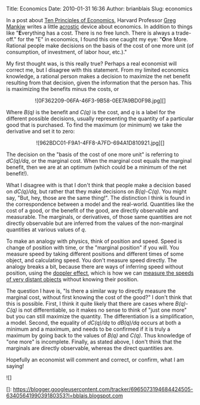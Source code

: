 Title: Economics
Date: 2010-01-31 16:36
Author: brianblais
Slug: economics

In a post about [Ten Principles of Economics][], Harvard Professor [Greg
Mankiw][] writes a little [acrostic][] device about economics. In
addition to things like "**E**verything has a cost. There is no free
lunch. There is always a trade-off." for the "E" in economics, I found
this one caught my eye: "**O**ne More. Rational people make decisions on
the basis of the cost of one more unit (of consumption, of investment,
of labor hour, etc.)."

My first thought was, is this really true? Perhaps a real economist will
correct me, but I disagree with this statement. From my limited
economics knowledge, a rational person makes a decision to maximize the
net benefit resulting from that decision, given the information that the
person has. This is maximizing the benefits minus the costs, or

<div style="text-align:center;">
![0F362209-06FA-46F3-9B58-0EE7A9BD0F98.jpg][]

</div>

Where *B(q)* is the benefit and *C(q)* is the cost, and *q* is a label
for the different possible decisions, usually representing the quantity
of a particular good that is purchased. To find the maximum (or minimum)
we take the derivative and set it to zero:

<div style="text-align:center;">
![962BDC01-F9A1-4FF8-A7FD-694A1D810921.jpg][]

</div>

The decision on the "basis of the cost of one more unit" is referring to
*dC(q)/dq*, or the marginal cost. When the marginal cost equals the
marginal benefit, then we are at an optimum (which could be a minimum of
the net benefit!).

What I disagree with is that I don't think that people make a decision
based on *dC(q)/dq*, but rather that they make decisions on *B(q)-C(q)*.
You might say, "But, hey, those are the same thing!". The distinction I
think is found in the correspondence between a model and the real-world.
Quantities like the cost of a good, or the benefit of the good, are
directly observable and measurable. The marginals, or derivatives, of
those same quantities are not directly observable but are inferred from
the values of the non-marginal quantities at various values of *q*.

To make an analogy with physics, think of position and speed. Speed is
change of position with time, or the "marginal position" if you will.
You measure speed by taking different positions and different times of
some object, and calculating speed. You don't measure speed directly.
The analogy breaks a bit, because there are ways of inferring speed
without position, using the [doppler effect][], which is how we can
[measure the speeds of very distant objects][] without knowing their
position.

The question I have is, "Is there a similar way to directly measure the
marginal cost, without first knowing the cost of the good?" I don't
think that this is possible. First, I think it quite likely that there
are cases where *B(q)-C(q)* is not differentiable, so it makes no sense
to think of "just one more" but you can still maximize the quantity. The
differentiation is a simplification, a model. Second, the equality of
*dC(q)/dq* to *dB(q)/dq* occurs at both a minimum and a maximum, and
needs to be confirmed if it is truly a maximum by going back to the
values of *B(q)* and *C(q)*. Thus knowledge of "one more" is incomplete.
Finally, as stated above, I don't think that the marginals are directly
observable, whereas the direct quantities are.

Hopefully an economist will comment and correct, or confirm, what I am
saying!

<div class="blogger-post-footer">
![]

</div>

  [Ten Principles of Economics]: http://gregmankiw.blogspot.com/2010/01/economics.html
  [Greg Mankiw]: http://www.blogger.com/profile/18161221774770492266
  [acrostic]: http://en.wikipedia.org/wiki/Acrostic
  [0F362209-06FA-46F3-9B58-0EE7A9BD0F98.jpg]: http://lh6.ggpht.com/_VLTJPGH7Stw/S2Wrt2hthgI/AAAAAAAAGHQ/DsQ8Uv1G_-k/0F362209-06FA-46F3-9B58-0EE7A9BD0F98.jpg?imgmax=800
  [962BDC01-F9A1-4FF8-A7FD-694A1D810921.jpg]: http://lh3.ggpht.com/_VLTJPGH7Stw/S2WsfHf1wsI/AAAAAAAAGHU/s-bsEAe1sHc/962BDC01-F9A1-4FF8-A7FD-694A1D810921.jpg?imgmax=800
  [doppler effect]: http://en.wikipedia.org/wiki/Doppler_effect
  [measure the speeds of very distant objects]: http://astro.wku.edu/astr106/Hubble_intro.html
  []: https://blogger.googleusercontent.com/tracker/6965073194684424505-6340564199039180353?l=bblais.blogspot.com
